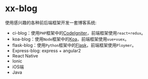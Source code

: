 xx-blog
========

使用感兴趣的各种前后端框架开发一套博客系统:

 - ci-blog：使用`PHP`框架中的[CodeIgniter](http://www.codeigniter.com/)，前端框架使用`react+redux`。
 - koa-blog：使用`Node`框架中的[Koa](https://github.com/koajs/koa)，前端框架使用`vue+vuex`。
 - flask-blog：使用`Python`框架中的[Flask](https://github.com/pallets/flask)，前端框架使用`Ploymer`。
 - Express-blog: express + angular2
 - React Native
 - Ionic
 - iOS端
 - Java

